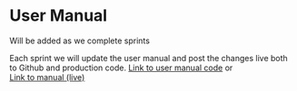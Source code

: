 # User Manual

Will be added as we complete sprints

Each sprint we will update the user manual and post the changes live both to Github and production code. [Link to user manual code](https://github.com/naeimzarei/fashionxproject/blob/master/app/views/pages/influencers/manual.ejs) or    
[Link to manual (live)](http://production.2hhw2cxiwt.us-east-2.elasticbeanstalk.com/influencers/manual)
